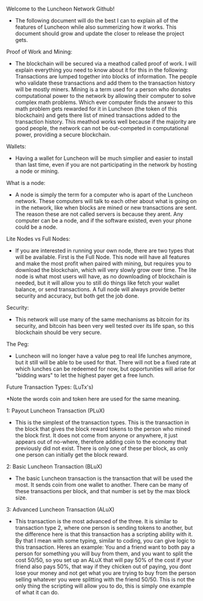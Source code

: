 Welcome to the Luncheon Network Github!
- The following document will do the best I can to explain all of the features of Luncheon while also summerizing how it works. This document should grow and update the closer to release the project gets.

Proof of Work and Mining:
- The blockchain will be secured via a meathod called proof of work. I will explain everything you need to know about it for this in the following: Transactions are lumped together into blocks of information. The people who validate these transactions and add them to the transaction history will be mostly miners. Mining is a term used for a person who donates computational power to the network by allowing their computer to solve complex math problems. Which ever computer finds the answer to this math problem gets rewarded for it in Luncheon (the token of this blockchain) and gets there list of mined transactions added to the transaction history. This meathod works well because if the majority are good people, the network can not be out-competed in computational power, providing a secure blockchain.

Wallets:
- Having a wallet for Luncheon will be much simplier and easier to install than last time, even if you are not participating in the network by hosting a node or mining.

What is a node:
- A node is simply the term for a computer who is apart of the Luncheon network. These computers will talk to each other about what is going on in the network, like when blocks are mined or new transactions are sent. The reason these are not called servers is because they arent. Any computer can be a node, and if the software existed, even your phone could be a node.

Lite Nodes vs Full Nodes:
- If you are interested in running your own node, there are two types that will be available. First is the Full Node. This node will have all features and make the most profit when paired with mining, but requires you to download the blockchain, which will very slowly grow over time. The lite node is what most users will have, as no downloading of blockchain is needed, but it will allow you to still do things like fetch your wallet balance, or send transactions. A full node will always provide better security and accuracy, but both get the job done.

Security:
- This network will use many of the same mechanisms as bitcoin for its security, and bitcoin has been very well tested over its life span, so this blockchain should be very secure.

The Peg:
- Luncheon will no longer have a value peg to real life lunches anymore, but it still will be able to be used for that. There will not be a fixed rate at which lunches can be redeemed for now, but opportunities will arise for "bidding wars" to let the highest payer get a free lunch.

Future Transaction Types: (LuTx's)

*Note the words coin and token here are used for the same meaning.

1: Payout Luncheon Transaction (PLuX)
- This is the simplest of the transaction types. This is the transaction in the block that gives the block reward tokens to the person who mined the block first. It does not come from anyone or anywhere, it just appears out of no-where, therefore adding coin to the economy that previously did not exist. There is only one of these per block, as only one person can initially get the block reward.

2: Basic Luncheon Transaction (BLuX)
- The basic Luncheon transaction is the transaction that will be used the most. It sends coin from one wallet to another. There can be many of these transactions per block, and that number is set by the max block size.

3: Advanced Luncheon Transaction (ALuX)
- This transaction is the most advanced of the three. It is similar to transaction type 2, where one person is sending tokens to another, but the difference here is that this transaction has a scripting ability with it. By that I mean with some typing, similar to coding, you can give logic to this transaction. Heres an example: You and a friend want to both pay a person for something you will buy from them, and you want to split the cost 50/50, so you set up an ALuX that will pay 50% of the cost if your friend also pays 50%, that way if they chicken out of paying, you dont lose your money and not get what you are trying to buy from the person selling whatever you were splitting with the friend 50/50. This is not the only thing the scripting will allow you to do, this is simply one example of what it can do.